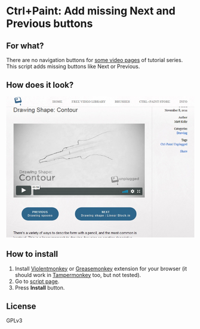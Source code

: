 # Ctrl+Paint: Add missing Next and Previous buttons

## For what?

There are no navigation buttons for [some video pages](https://www.ctrlpaint.com/videos/drawing-shape-contour) of tutorial series. This script adds missing buttons like Next or Previous.

## How does it look?

![screenshot with buttons below a video](https://github.com/t1ml3arn-userscript-js/Ctrl-Paint-Add-missing-Next-and-Previous-buttons/raw/master/screenshot.jpg)

## How to install

1. Install [Violentmonkey](https://violentmonkey.github.io/get-it/) or [Greasemonkey](https://www.greasespot.net) extension for your browser (it should work in [Tampermonkey](https://tampermonkey.net) too, but not tested).
2. Go to [script page](https://greasyfork.org/en/scripts/373039-ctrl-paint-add-missing-next-and-previous-buttons).
3. Press __Install__ button.

## License

GPLv3
